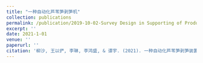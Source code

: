 ```yaml
---
title: "一种自动化芦苇笋剥笋机"
collection: publications
permalink: /publication/2019-10-02-Survey Design in Supporting of Product Design and Development-number-1
excerpt: ''
date: 2021-1-01
venue: ''
paperurl: ''
citation: '柳沙, 王以俨, 李琳, 李鸿盛, & 谭宇. (2021). 一种自动化芦苇笋剥笋装置.  CN212520711U.'
---
```



